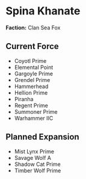 # Spina Khanate
**Faction:** Clan Sea Fox
## Current Force
- Coyotl Prime
- Elemental Point
- Gargoyle Prime
- Grendel Prime
- Hammerhead
- Hellion Prime
- Piranha
- Regent Prime
- Summoner Prime
- Warhammer IIC
## Planned Expansion
- Mist Lynx Prime
- Savage Wolf A
- Shadow Cat Prime
- Timber Wolf Prime
